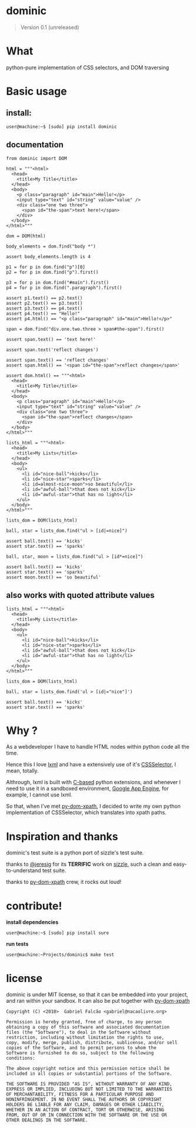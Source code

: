 # dominic
> Version 0.1 (unreleased)

# What

python-pure implementation of CSS selectors, and DOM traversing

# Basic usage

## install:

    user@machine:~$ [sudo] pip install dominic

## documentation

    from dominic import DOM

    html = """<html>
      <head>
        <title>My Title</title>
      </head>
      <body>
        <p class="paragraph" id="main">Hello!</p>
        <input type="text" id="string" value="value" />
        <div class="one two three">
          <span id="the-span">text here!</span>
        </div>
      </body>
    </html>"""

    dom = DOM(html)

    body_elements = dom.find("body *")

    assert body_elements.length is 4

    p1 = for p in dom.find("p")[0]
    p2 = for p in dom.find("p").first()

    p3 = for p in dom.find("#main").first()
    p4 = for p in dom.find(".paragraph").first()

    assert p1.text() == p2.text()
    assert p2.text() == p3.text()
    assert p3.text() == p4.text()
    assert p4.text() == "Hello!"
    assert p4.html() == "<p class="paragraph" id="main">Hello!</p>"

    span = dom.find("div.one.two.three > span#the-span").first()

    assert span.text() == 'text here!'

    assert span.text('reflect changes')

    assert span.text() == 'reflect changes'
    assert span.html() == '<span id="the-span">reflect changes</span>'

    assert dom.html() == """<html>
      <head>
        <title>My Title</title>
      </head>
      <body>
        <p class="paragraph" id="main">Hello!</p>
        <input type="text" id="string" value="value" />
        <div class="one two three">
          <span id="the-span">reflect changes</span>
        </div>
      </body>
    </html>"""

    lists_html = """<html>
      <head>
        <title>My Lists</title>
      </head>
      <body>
        <ul>
          <li id="nice-ball">kicks</li>
          <li id="nice-star">sparks</li>
          <li id=almost-nice-moon">so beautiful</li>
          <li id="awful-ball">that does not kick</li>
          <li id="awful-star">that has no light</li>
        </ul>
      </body>
    </html>"""

    lists_dom = DOM(lists_html)

    ball, star = lists_dom.find("ul > [id|=nice]")

    assert ball.text() == 'kicks'
    assert star.text() == 'sparks'

    ball, star, moon = lists_dom.find("ul > [id*=nice]")

    assert ball.text() == 'kicks'
    assert star.text() == 'sparks'
    assert moon.text() == 'so beautiful'

## also works with quoted attribute values

    lists_html = """<html>
      <head>
        <title>My Lists</title>
      </head>
      <body>
        <ul>
          <li id="nice-ball">kicks</li>
          <li id="nice-star">sparks</li>
          <li id="awful-ball">that does not kick</li>
          <li id="awful-star">that has no light</li>
        </ul>
      </body>
    </html>"""

    lists_dom = DOM(lists_html)

    ball, star = lists_dom.find('ul > [id|="nice"]')

    assert ball.text() == 'kicks'
    assert star.text() == 'sparks'

# Why ?

As a webdeveloper I have to handle HTML nodes within python code all
the time.

Hence this I love [lxml](http://codespeak.net/lxml/) and have a
extensively use of it's
[CSSSelector](http://codespeak.net/lxml/cssselect.html), I mean,
totally.

Althrough, lxml is built with
[C-based](http://www.python.org/doc/ext/intro.html) python extensions,
and whenever I need to use it in a sandboxed environment,
[Google App Engine](http://code.google.com/p/googleappengine/issues/detail?id=18),
for example, I cannot use lxml.

So that, when I've met
[py-dom-xpath](http://code.google.com/p/py-dom-xpath/), I decided to
write my own python implementation of CSSSelector, which translates
into xpath paths.

# Inspiration and thanks

dominic's test suite is a python port of sizzle's test suite.

thanks to [@jeresig](http://github.com/jeresig) for its **TERRIFIC** work
on [sizzle](http://github.com/jeresig/sizzle), such a clean and
easy-to-understand test suite.

thanks to [py-dom-xpath](http://code.google.com/p/py-dom-xpath/) crew,
it rocks out loud!

# contribute!

**install dependencies**

    user@machine:~$ [sudo] pip install sure

**run tests**

    user@machine:~Projects/dominic$ make test

# license

dominic is under MIT license, so that it can be embedded into your
project, and ran within your sandbox. It can also be put together with
[py-dom-xpath](http://code.google.com/p/py-dom-xpath/)

    Copyright (C) <2010>  Gabriel Falcão <gabriel@nacaolivre.org>

    Permission is hereby granted, free of charge, to any person
    obtaining a copy of this software and associated documentation
    files (the "Software"), to deal in the Software without
    restriction, including without limitation the rights to use,
    copy, modify, merge, publish, distribute, sublicense, and/or sell
    copies of the Software, and to permit persons to whom the
    Software is furnished to do so, subject to the following
    conditions:

    The above copyright notice and this permission notice shall be
    included in all copies or substantial portions of the Software.

    THE SOFTWARE IS PROVIDED "AS IS", WITHOUT WARRANTY OF ANY KIND,
    EXPRESS OR IMPLIED, INCLUDING BUT NOT LIMITED TO THE WARRANTIES
    OF MERCHANTABILITY, FITNESS FOR A PARTICULAR PURPOSE AND
    NONINFRINGEMENT. IN NO EVENT SHALL THE AUTHORS OR COPYRIGHT
    HOLDERS BE LIABLE FOR ANY CLAIM, DAMAGES OR OTHER LIABILITY,
    WHETHER IN AN ACTION OF CONTRACT, TORT OR OTHERWISE, ARISING
    FROM, OUT OF OR IN CONNECTION WITH THE SOFTWARE OR THE USE OR
    OTHER DEALINGS IN THE SOFTWARE.
